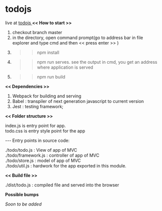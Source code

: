 # todojs

live at <a href="abhi16z.github.io/todojs"> todojs </a>
<b> << How to start >> </b>

1. checkout branch master
2. in the directory, open command prompt(go to address bar in file explorer and type cmd and then << press enter >> )
3. >> npm install
4. >> npm run serves. see the output in cmd, you get an address where application is served
5. >> npm run build

<b> << Dependencies >> </b>

1. Webpack for building and serving <br />
2. Babel : transpiler of next generation javascript to current version
3. Jest : testing framework;

<b> << Folder structure >> </b>

index.js is entry point for app. <br />
todo.css is entry style point for the app

 --- Entry points in source code:

./todo/todo.js : View of app of MVC <br />
./todo/framework.js : controller of app of MVC <br /> 
./todo/store.js : model of app of MVC <br />
./todo/util.js : hardwork for the app exported in this module. <br />


<b> << Build file >> </b>

./dist/todo.js : compiled file and served into the browser


<b> Possible bumps </b>

<i> Soon to be added </i>

